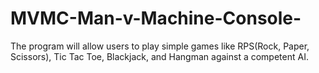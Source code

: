# MVMC-Man-v-Machine-Console-
The program will allow users to play simple games like RPS(Rock, Paper, Scissors), Tic Tac Toe, Blackjack, and Hangman against a competent AI.
